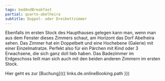 ```yaml
---
tags: bedAndBreakfast
partial: quarto-abelheira
subtitle: Doppel- oder Dreibettzimmer
---
```


Ebenfalls im ersten Stock des Haupthauses gelegen kann man, wenn man aus dem Fenster dieses Zimmers schaut, am Horizont das Dorf Abelheira sehen. Das Zimmer hat ein Doppelbett und eine Hochebene (Galerie) mit einer Einzelmatratze. Perfekt also für ein Pärchen mit Kind oder 3 Erwachsene, die sich ganz doll lieb haben. Das Badezimmer im Erdgeschoss teilt man sich auch mit den beiden anderen Zimmern im ersten Stock.

Hier geht es zur [Buchung]({{ links.de.onlineBooking.path }})
